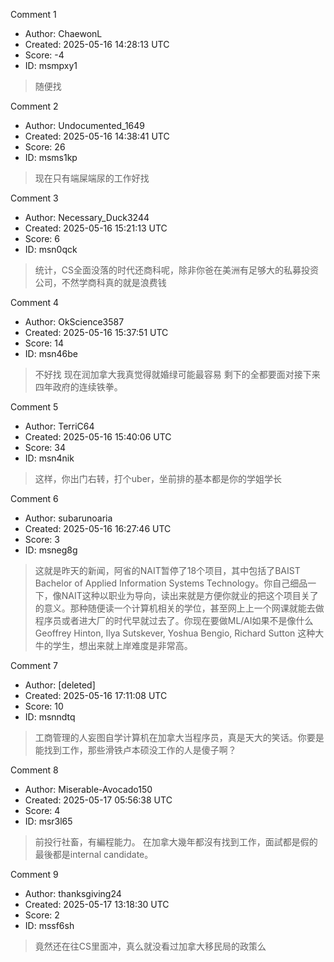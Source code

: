 Comment 1

- Author: ChaewonL
- Created: 2025-05-16 14:28:13 UTC
- Score: -4
- ID: msmpxy1

> 随便找

Comment 2

- Author: Undocumented_1649
- Created: 2025-05-16 14:38:41 UTC
- Score: 26
- ID: msms1kp

> 现在只有端屎端尿的工作好找

Comment 3

- Author: Necessary_Duck3244
- Created: 2025-05-16 15:21:13 UTC
- Score: 6
- ID: msn0qck

> 统计，CS全面没落的时代还商科呢，除非你爸在美洲有足够大的私募投资公司，不然学商科真的就是浪费钱

Comment 4

- Author: OkScience3587
- Created: 2025-05-16 15:37:51 UTC
- Score: 14
- ID: msn46be

> 不好找 现在润加拿大我真觉得就婚绿可能最容易 剩下的全都要面对接下来四年政府的连续铁拳。

Comment 5

- Author: TerriC64
- Created: 2025-05-16 15:40:06 UTC
- Score: 34
- ID: msn4nik

> 这样，你出门右转，打个uber，坐前排的基本都是你的学姐学长

Comment 6

- Author: subarunoaria
- Created: 2025-05-16 16:27:46 UTC
- Score: 3
- ID: msneg8g

> 这就是昨天的新闻，阿省的NAIT暂停了18个项目，其中包括了BAIST Bachelor of Applied Information Systems Technology。你自己细品一下，像NAIT这种以职业为导向，读出来就是方便你就业的把这个项目关了的意义。那种随便读一个计算机相关的学位，甚至网上上一个网课就能去做程序员或者进大厂的时代早就过去了。你现在要做ML/AI如果不是像什么Geoffrey Hinton, Ilya Sutskever, Yoshua Bengio, Richard Sutton 这种大牛的学生，想出来就上岸难度是非常高。

Comment 7

- Author: [deleted]
- Created: 2025-05-16 17:11:08 UTC
- Score: 10
- ID: msnndtq

> 工商管理的人妄图自学计算机在加拿大当程序员，真是天大的笑话。你要是能找到工作，那些滑铁卢本硕没工作的人是傻子啊？

Comment 8

- Author: Miserable-Avocado150
- Created: 2025-05-17 05:56:38 UTC
- Score: 4
- ID: msr3l65

> 前投行社畜，有編程能力。
> 在加拿大幾年都沒有找到工作，面試都是假的最後都是internal candidate。

Comment 9

- Author: thanksgiving24
- Created: 2025-05-17 13:18:30 UTC
- Score: 2
- ID: mssf6sh

> 竟然还在往CS里面冲，真么就没看过加拿大移民局的政策么
